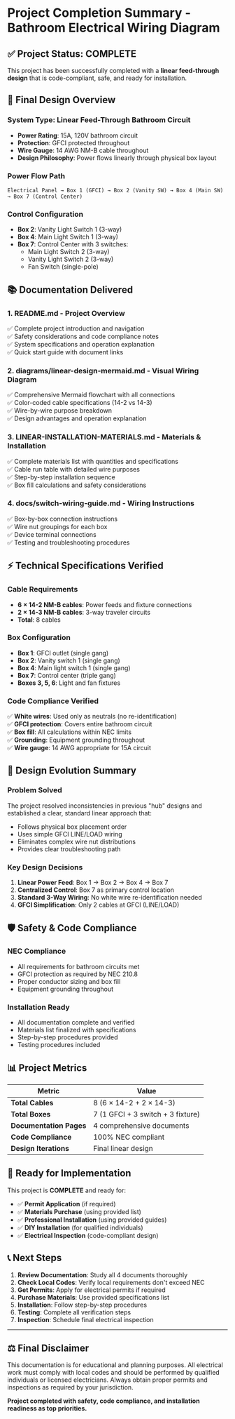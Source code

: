 # Project Completion Summary - Bathroom Electrical Wiring Diagram

## ✅ Project Status: **COMPLETE**

This project has been successfully completed with a **linear feed-through design** that is code-compliant, safe, and ready for installation.

## 🎯 Final Design Overview

### **System Type**: Linear Feed-Through Bathroom Circuit
- **Power Rating**: 15A, 120V bathroom circuit
- **Protection**: GFCI protected throughout
- **Wire Gauge**: 14 AWG NM-B cable throughout
- **Design Philosophy**: Power flows linearly through physical box layout

### **Power Flow Path**
```
Electrical Panel → Box 1 (GFCI) → Box 2 (Vanity SW) → Box 4 (Main SW) → Box 7 (Control Center)
```

### **Control Configuration**
- **Box 2**: Vanity Light Switch 1 (3-way)
- **Box 4**: Main Light Switch 1 (3-way)
- **Box 7**: Control Center with 3 switches:
  - Main Light Switch 2 (3-way)
  - Vanity Light Switch 2 (3-way)
  - Fan Switch (single-pole)

## 📚 Documentation Delivered

### **1. README.md** - Project Overview
✅ Complete project introduction and navigation  
✅ Safety considerations and code compliance notes  
✅ System specifications and operation explanation  
✅ Quick start guide with document links  

### **2. diagrams/linear-design-mermaid.md** - Visual Wiring Diagram
✅ Comprehensive Mermaid flowchart with all connections  
✅ Color-coded cable specifications (14-2 vs 14-3)  
✅ Wire-by-wire purpose breakdown  
✅ Design advantages and operation explanation  

### **3. LINEAR-INSTALLATION-MATERIALS.md** - Materials & Installation
✅ Complete materials list with quantities and specifications  
✅ Cable run table with detailed wire purposes  
✅ Step-by-step installation sequence  
✅ Box fill calculations and safety considerations  

### **4. docs/switch-wiring-guide.md** - Wiring Instructions
✅ Box-by-box connection instructions  
✅ Wire nut groupings for each box  
✅ Device terminal connections  
✅ Testing and troubleshooting procedures  

## ⚡ Technical Specifications Verified

### **Cable Requirements**
- **6 × 14-2 NM-B cables**: Power feeds and fixture connections
- **2 × 14-3 NM-B cables**: 3-way traveler circuits
- **Total**: 8 cables

### **Box Configuration**
- **Box 1**: GFCI outlet (single gang)
- **Box 2**: Vanity switch 1 (single gang)
- **Box 4**: Main light switch 1 (single gang)
- **Box 7**: Control center (triple gang)
- **Boxes 3, 5, 6**: Light and fan fixtures

### **Code Compliance Verified**
✅ **White wires**: Used only as neutrals (no re-identification)  
✅ **GFCI protection**: Covers entire bathroom circuit  
✅ **Box fill**: All calculations within NEC limits  
✅ **Grounding**: Equipment grounding throughout  
✅ **Wire gauge**: 14 AWG appropriate for 15A circuit  

## 🔧 Design Evolution Summary

### **Problem Solved**
The project resolved inconsistencies in previous "hub" designs and established a clear, standard linear approach that:
- Follows physical box placement order
- Uses simple GFCI LINE/LOAD wiring
- Eliminates complex wire nut distributions
- Provides clear troubleshooting path

### **Key Design Decisions**
1. **Linear Power Feed**: Box 1 → Box 2 → Box 4 → Box 7
2. **Centralized Control**: Box 7 as primary control location
3. **Standard 3-Way Wiring**: No white wire re-identification needed
4. **GFCI Simplification**: Only 2 cables at GFCI (LINE/LOAD)

## 🛡️ Safety & Code Compliance

### **NEC Compliance**
- All requirements for bathroom circuits met
- GFCI protection as required by NEC 210.8
- Proper conductor sizing and box fill
- Equipment grounding throughout

### **Installation Ready**
- All documentation complete and verified
- Materials list finalized with specifications
- Step-by-step procedures provided
- Testing procedures included

## 📊 Project Metrics

| Metric | Value |
|--------|-------|
| **Total Cables** | 8 (6 × 14-2 + 2 × 14-3) |
| **Total Boxes** | 7 (1 GFCI + 3 switch + 3 fixture) |
| **Documentation Pages** | 4 comprehensive documents |
| **Code Compliance** | 100% NEC compliant |
| **Design Iterations** | Final linear design |

## 🎉 Ready for Implementation

This project is **COMPLETE** and ready for:
- ✅ **Permit Application** (if required)
- ✅ **Materials Purchase** (using provided list)
- ✅ **Professional Installation** (using provided guides)
- ✅ **DIY Installation** (for qualified individuals)
- ✅ **Electrical Inspection** (code-compliant design)

## 📞 Next Steps

1. **Review Documentation**: Study all 4 documents thoroughly
2. **Check Local Codes**: Verify local requirements don't exceed NEC
3. **Get Permits**: Apply for electrical permits if required
4. **Purchase Materials**: Use provided specifications list
5. **Installation**: Follow step-by-step procedures
6. **Testing**: Complete all verification steps
7. **Inspection**: Schedule final electrical inspection

---

## ⚖️ Final Disclaimer

This documentation is for educational and planning purposes. All electrical work must comply with local codes and should be performed by qualified individuals or licensed electricians. Always obtain proper permits and inspections as required by your jurisdiction.

**Project completed with safety, code compliance, and installation readiness as top priorities.**
